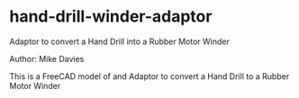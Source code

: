 # hand-drill-winder-adaptor
 Adaptor to convert a Hand Drill into a Rubber Motor Winder 

Author: Mike Davies

This is a FreeCAD model of and Adaptor to convert a Hand Drill to a Rubber Motor Winder
